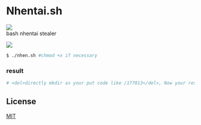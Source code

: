 # Nhentai.sh
![](https://img.shields.io/badge/codename-nhentai-hotpink)  
bash nhentai stealer  

![](https://1.bp.blogspot.com/-KPkuxhX4r90/XXhGBXGUfHI/AAAAAAAAJsA/zPxiDqddgm4vQKEmvS6BXoOrf1Zvcga_QCLcBGAsYHQ/s1600/Screenshot_131.png)  

```sh
$ ./nhen.sh #chmod +x if necessary
```  

### result
```sh
# <del>directly mkdir as your put code like /177013</del>, Now your resultname same as title like nhentai site
```  

## License
[MIT](https://choosealicense.com/licenses/mit/)
